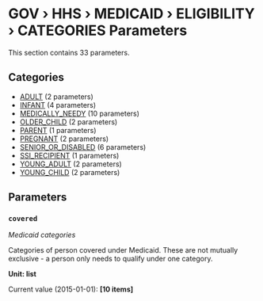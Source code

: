 # GOV › HHS › MEDICAID › ELIGIBILITY › CATEGORIES Parameters

This section contains 33 parameters.

## Categories

- [ADULT](adult/index.md) (2 parameters)
- [INFANT](infant/index.md) (4 parameters)
- [MEDICALLY_NEEDY](medically_needy/index.md) (10 parameters)
- [OLDER_CHILD](older_child/index.md) (2 parameters)
- [PARENT](parent/index.md) (1 parameters)
- [PREGNANT](pregnant/index.md) (2 parameters)
- [SENIOR_OR_DISABLED](senior_or_disabled/index.md) (6 parameters)
- [SSI_RECIPIENT](ssi_recipient/index.md) (1 parameters)
- [YOUNG_ADULT](young_adult/index.md) (2 parameters)
- [YOUNG_CHILD](young_child/index.md) (2 parameters)

## Parameters

### `covered`
*Medicaid categories*

Categories of person covered under Medicaid. These are not mutually exclusive - a person only needs to qualify under one category.

**Unit: list**

Current value (2015-01-01): **[10 items]**


